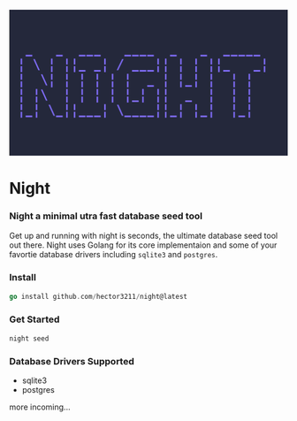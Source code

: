 ![Night image](./public/night.png)

# Night

### Night a minimal utra fast database seed tool

Get up and running with night is seconds, the ultimate database seed tool out there. Night uses Golang for its core implementaion and some of your favortie database drivers including `sqlite3` and `postgres`.

### Install

```go
go install github.com/hector3211/night@latest
```

### Get Started

```bash
night seed
```

### Database Drivers Supported

- sqlite3
- postgres

more incoming...

